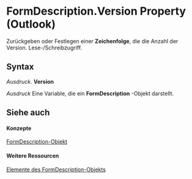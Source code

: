 
# FormDescription.Version Property (Outlook)

Zurückgeben oder Festlegen einer  **Zeichenfolge**, die die Anzahl der Version. Lese-/Schreibzugriff.


## Syntax

 _Ausdruck_. **Version**

 _Ausdruck_ Eine Variable, die ein **FormDescription** -Objekt darstellt.


## Siehe auch


#### Konzepte


[FormDescription-Objekt](c88f92c4-4cac-84b3-6118-1150d42d7cff.md)
#### Weitere Ressourcen


[Elemente des FormDescription-Objekts](http://msdn.microsoft.com/library/664724e9-e74b-32ad-93e4-8d4cb27b3082%28Office.15%29.aspx)